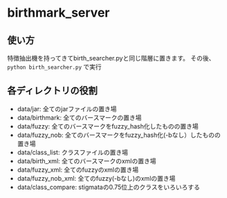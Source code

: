 # birthmark_server

## 使い方
特徴抽出機を持ってきてbirth_searcher.pyと同じ階層に置きます。
その後、
```python birth_searcher.py```
で実行

## 各ディレクトリの役割
- data/jar: 全てのjarファイルの置き場
- data/birthmark: 全てのバースマークの置き場
- data/fuzzy: 全てのバースマークをfuzzy_hash化したものの置き場
- data/fuzzy_nob: 全てのバースマークをfuzzy_hash化(-bなし）したものの置き場
- data/class_list: クラスファイルの置き場
- data/birth_xml: 全てのバースマークのxmlの置き場
- data/fuzzy_xml: 全てのfuzzyのxmlの置き場
- data/fuzzy_nob_xml: 全てのfuzzy(-bなし)のxmlの置き場
- data/class_compare: stigmataの0.75位上のクラスをいろいろする
